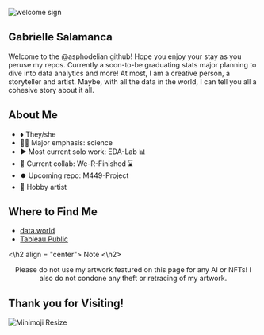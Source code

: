 ![welcome sign](https://user-images.githubusercontent.com/125179245/232682841-8da86327-7bc5-4c5c-a8c5-ba44fd04f424.png)
## Gabrielle Salamanca

Welcome to the @asphodelian github! Hope you enjoy your stay as you peruse my repos.
Currently a soon-to-be graduating stats major planning to dive into data analytics and more! 
At most, I am a creative person, a storyteller and artist. 
Maybe, with all the data in the world, I can tell you all a cohesive story about it all.

## About Me
- ♦️ They/she
- 🧑‍💻 Major emphasis: science 
- ▶️ Most current solo work: EDA-Lab 📊
- 🤝 Current collab: We-R-Finished ⌛
- ⏺️ Upcoming repo: M449-Project
- 🎨 Hobby artist 

## Where to Find Me
- [data.world](https://data.world/asphodelian)
- [Tableau Public](https://public.tableau.com/app/profile/gabrielle.salamanca)

<\h2 align = "center"> Note <\h2>
<p align="center">
Please do not use my artwork featured on this page for any AI or NFTs! 
I also do not condone any theft or retracing of my artwork.
</p>

## Thank you for Visiting!
![Minimoji Resize](https://user-images.githubusercontent.com/125179245/233227921-f5b167e9-bb84-4383-a577-6c32a25eb260.png)



<!---
asphodelian/asphodelian is a ✨ special ✨ repository because its `README.md` (this file) appears on your GitHub profile.
You can click the Preview link to take a look at your changes.
--->
